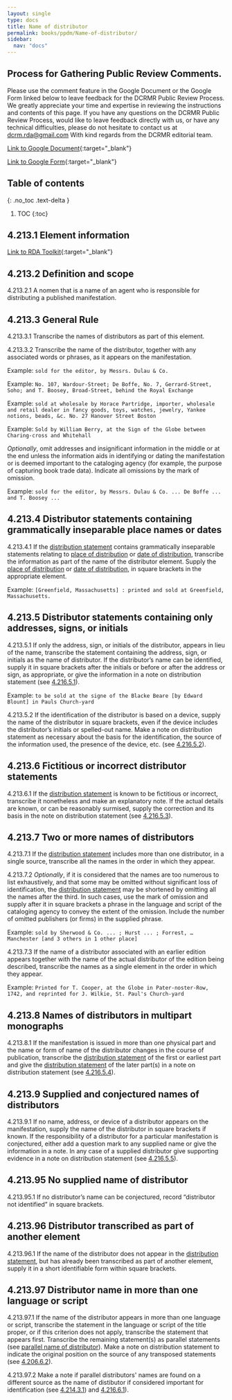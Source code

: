 ```yaml
---
layout: single
type: docs
title: Name of distributor
permalink: books/ppdm/Name-of-distributor/
sidebar:
  nav: "docs"
---
```


## Process for Gathering Public Review Comments.
Please use the comment feature in the Google Document or the Google Form linked below to leave feedback for the DCRMR Public Review Process.  We greatly appreciate your time and expertise in reviewing the instructions and contents of this page.  If you have any questions on the DCRMR Public Review Process, would like to leave feedback directly with us, or have any technical difficulties, please do not hesitate to contact us at dcrm.rda@gmail.com  With kind regards from the DCRMR editorial team.

[Link to Google Document](https://docs.google.com/document/d/1O9sOVfoiwhI8G-E4jUzc-w3BVymnMd3ZEPdEFbc1-ww/edit#){:target="_blank"}

[Link to Google Form](https://docs.google.com/forms/d/e/1FAIpQLSdNtJkbY1mngdTcvCoB7zZcpaIuuKHvlbyiidP-QunDy14VcQ/viewform){:target="_blank"}

## Table of contents
{: .no_toc .text-delta }

1. TOC
{:toc}

## 4.213.1 Element information

[Link to RDA Toolkit](https://beta.rdatoolkit.org/Content/Index?externalId=en-US_ala-d34564b0-6a8a-384f-b966-a9638b234d89){:target="_blank"}

## 4.213.2 Definition and scope

<a name="4.213.2.1">4.213.2.1</a> A nomen that is a name of an agent who is responsible for distributing a published manifestation.

## 4.213.3 General Rule

<a name="4.213.3.1">4.213.3.1</a> Transcribe the names of distributors as part of this element.

<a name="4.213.3.2">4.213.3.2</a> Transcribe the name of the distributor, together with any associated words or phrases, as it appears on the manifestation.

Example: `sold for the editor, by Messrs. Dulau & Co.`

Example: `No. 107, Wardour-Street; De Boffe, No. 7, Gerrard-Street, Soho; and T. Boosey, Broad-Street, behind the Royal Exchange`

Example: `sold at wholesale by Horace Partridge, importer, wholesale and retail dealer in fancy goods, toys, watches, jewelry, Yankee notions, beads, &c. No. 27 Hanover Street Boston`

Example: `Sold by William Berry, at the Sign of the Globe between Charing-cross and Whitehall`

*Optionally*, omit addresses and insignificant information in the middle or at the end unless the information aids in identifying or dating the manifestation or is deemed important to the cataloging agency (for example, the purpose of capturing book trade data). Indicate all omissions by the mark of omission.

Example: `sold for the editor, by Messrs. Dulau & Co. ... De Boffe ... and T. Boosey ...`

## 4.213.4 Distributor statements containing grammatically inseparable place names or dates

<a name="4.213.4.1">4.213.4.1</a> If the [distribution statement](/DCRMR/docs/ppdm/Distribution-statement/) contains grammatically inseparable statements relating to [place of distribution](/DCRMR/books/ppdm/Place-of-distribution/) or [date of distribution](/DCRMR/books/ppdm/Date-of-distribution/), transcribe the information as part of the name of the distributor element. Supply the [place of distribution](/DCRMR/books/ppdm/Place-of-distribution/) or [date of distribution](/DCRMR/books/ppdm/Date-of-distribution/), in square brackets in the appropriate element.

Example: `[Greenfield, Massachusetts] : printed and sold at Greenfield, Massachusetts.`

## 4.213.5 Distributor statements containing only addresses, signs, or initials

<a name="4.213.5.1">4.213.5.1</a> If only the address, sign, or initials of the distributor, appears in lieu of the name, transcribe the statement containing the address, sign, or initials as the name of distributor. If the distributor’s name can be identified, supply it in square brackets after the initials or before or after the address or sign, as appropriate, or give the information in a note on distribution statement (see [4.216.5.1](/DCRMR/books/ppdm/Note-on-distribution-statement/#4.216.5.1)).

Example: `to be sold at the signe of the Blacke Beare [by Edward Blount] in Pauls Church-yard`

<a name="4.213.5.2">4.213.5.2</a>  If the identification of the distributor is based on a device, supply the name of the distributor in square brackets, even if the device includes the distributor’s initials or spelled-out name. Make a note on distribution statement as necessary about the basis for the identification, the source of the information used, the presence of the device, etc. (see [4.216.5.2](/DCRMR/books/ppdm/Note-on-distribution-statement/#4.216.5.2)).

## 4.213.6 Fictitious or incorrect distributor statements

<a name="4.213.6.1">4.213.6.1</a> If the [distribution statement](/DCRMR/docs/ppdm/Distribution-statement/) is known to be fictitious or incorrect, transcribe it nonetheless and make an explanatory note. If the actual details are known, or can be reasonably surmised, supply the correction and its basis in the note on distribution statement (see [4.216.5.3](/DCRMR/books/ppdm/Note-on-distribution-statement/#4.216.5.3)).

## 4.213.7 Two or more names of distributors

<a name="4.213.7.1">4.213.7.1</a> If the [distribution statement](/DCRMR/docs/ppdm/Distribution-statement/) includes more than one distributor, in a single source, transcribe all the names in the order in which they appear.

<a name="4.213.7.2">4.213.7.2</a> *Optionally*, if it is considered that the names are too numerous to list exhaustively, and that some may be omitted without significant loss of identification, the [distribution statement](/DCRMR/docs/ppdm/Distribution-statement/) may be shortened by omitting all the names after the third. In such cases, use the mark of omission and supply after it in square brackets a phrase in the language and script of the cataloging agency to convey the extent of the omission. Include the number of omitted publishers (or firms) in the supplied phrase.

Example: `sold by Sherwood & Co. ... ; Hurst ... ; Forrest, … Manchester [and 3 others in 1 other place]`

<a name="4.213.7.3">4.213.7.3</a> If the name of a distributor associated with an earlier edition appears together with the name of the actual distributor of the edition being described, transcribe the names as a single element in the order in which they appear.

Example: `Printed for T. Cooper, at the Globe in Pater-noster-Row, 1742, and reprinted for J. Wilkie, St. Paul's Church-yard`

## 4.213.8 Names of distributors in multipart monographs

<a name="4.213.8.1">4.213.8.1</a> If the manifestation is issued in more than one physical part and the name or form of name of the  distributor changes in the course of publication, transcribe the [distribution statement](/DCRMR/docs/ppdm/Distribution-statement/) of the first or earliest part and give the [distribution statement](/DCRMR/docs/ppdm/Distribution-statement/) of the later part(s) in a note on distribution statement (see [4.216.5.4](/DCRMR/books/ppdm/Note-on-distribution-statement/#4.216.5.4)).

## 4.213.9 Supplied and conjectured names of distributors

<a name="4.213.9.1">4.213.9.1</a> If no name, address, or device of a distributor appears on the manifestation, supply the name of the distributor in square brackets if known. If the responsibility of a distributor for a particular manifestation is conjectured, either add a question mark to any supplied name or give the information in a note. In any case of a supplied distributor give supporting evidence in a note on distribution statement (see [4.216.5.5](/DCRMR/books/ppdm/Note-on-distribution-statement/#4.216.5.5)).

## 4.213.95 No supplied name of distributor

<a name="4.213.95.1">4.213.95.1</a> If no distributor’s name can be conjectured, record  “distributor not identified” in square brackets.

## 4.213.96 Distributor transcribed as part of another element 

<a name="4.213.96.1">4.213.96.1</a> If the name of the distributor does not appear in the [distribution statement](/DCRMR/docs/ppdm/Distribution-statement/), but has already been transcribed as part of another element, supply it in a short identifiable form within square brackets.

## 4.213.97 Distributor name in more than one language or script

<a name="4.213.97.1">4.213.97.1</a> If the name of the  distributor appears in more than one language or script, transcribe the statement in the language or script of the title proper, or if this criterion does not apply, transcribe the statement that appears first. Transcribe the remaining statement(s) as parallel statements (see [parallel name of distributor](/DCRMR/books/ppdm/Parallel-name-of-distributor/)). Make a note on distribution statement to indicate the original position on the source of any transposed statements (see [4.206.6.2](/DCRMR/books/Note-on-distribution-statement/#4.206.6.2)).

<a name="4.213.97.2">4.213.97.2</a> Make a note if parallel distributors' names are found on a different source as the name of distibutor if considered important for identification (see [4.214.3.1](/DCRMR/books/ppdm/Parallel-name-of-distributor/#4.214.3.1)) and [4.216.6.1](/DCRMR/books/ppdm/Note-on-distribution-statement/#4.216.6.1)).


